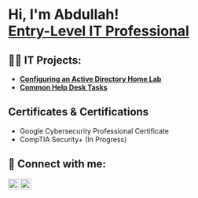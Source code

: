 <h1>Hi, I'm Abdullah! <br/><a href="https://github.com/Ab-Shakoor">Entry-Level IT Professional</a>
<h2>👨‍💻 IT Projects:</h2>

- <b>[Configuring an Active Directory Home Lab](https://github.com/Ab-Shakoor/Active-Directory-Lab)</b>
- <b>[Common Help Desk Tasks](https://github.com/Ab-Shakoor/ad-helpdesk-tasks)</b>

<h2>Certificates & Certifications</h2>

- Google Cybersecurity Professional Certificate
- CompTIA Security+ (In Progress)

<h2> 🤳 Connect with me:</h2>

[<img align="left" alt="AbdullahShakoor | LinkedIn" width="22px" src="https://cdn.jsdelivr.net/npm/simple-icons@v3/icons/linkedin.svg" />][linkedin]
[<img align="left" alt="AbdullahShakoor | Instagram" width="22px" src="https://cdn.jsdelivr.net/npm/simple-icons@v3/icons/instagram.svg" />][instagram]

[instagram]: https://www.instagram.com/
[linkedin]: https://linkedin.com/in/

<!--
**joshmadakor1/joshmadakor1** is a ✨ _special_ ✨ repository because its `README.md` (this file) appears on your GitHub profile.

Here are some ideas to get you started:

- 🔭 I’m currently working on ...
- 🌱 I’m currently learning ...
- 👯 I’m looking to collaborate on ...
- 🤔 I’m looking for help with ...
- 💬 Ask me about ...
- 📫 How to reach me: ...
- 😄 Pronouns: ...
- ⚡ Fun fact: ...
-->
